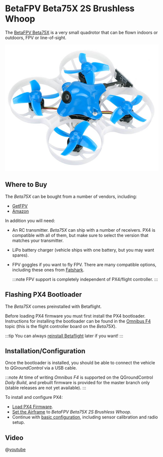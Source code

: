 # BetaFPV Beta75X 2S Brushless Whoop

The [BetaFPV Beta75X](https://betafpv.com/products/beta75x-2s-whoop-quadcopter) is a very small quadrotor that can be flown indoors or outdoors, FPV or line-of-sight.

![BetaFPV Beta75X](../../assets/hardware/betafpv_beta75x.jpg)

## Where to Buy

The *Beta75X* can be bought from a number of vendors, including:
- [GetFPV](https://www.getfpv.com/beta75x-2s-brushless-whoop-micro-quadcopter-xt30-frsky.html)
- [Amazon](https://www.amazon.com/BETAFPV-Beta75X-Brushless-Quadcopter-Smartaudio/dp/B07H86XSPW)

In addition you will need:
- An RC transmitter. *Beta75X* can ship with a number of receivers. PX4 is compatible with all of them, but make sure to select the version that matches your transmitter.
- LiPo battery charger (vehicle ships with one battery, but you may want spares).
- FPV goggles if you want to fly FPV.
  There are many compatible options, including these ones from [Fatshark](https://www.fatshark.com/product/dominator-hd-v3-fpv-headset-goggles/).
  
  :::note
  FPV support is completely independent of PX4/flight controller.
  :::

## Flashing PX4 Bootloader

The *Beta75X* comes preinstalled with Betaflight.

Before loading PX4 firmware you must first install the PX4 bootloader.
Instructions for installing the bootloader can be found in the [Omnibus F4](../flight_controller/omnibus_f4_sd.md#bootloader) topic (this is the flight controller board on the *Beta75X*).

:::tip
You can always [reinstall Betaflight](../advanced_config/bootloader_update_from_betaflight.md#reinstall_betaflight) later if you want!
:::

## Installation/Configuration

Once the bootloader is installed, you should be able to connect the vehicle to *QGroundControl* via a USB cable.

:::note
At time of writing *Omnibus F4* is supported on the QGroundControl *Daily Build*, and prebuilt firmware is provided for the master branch only (stable releases are not yet available).
:::

To install and configure PX4:
- [Load PX4 Firmware](../config/firmware.md). 
- [Set the Airframe](../config/airframe.md) to *BetaFPV Beta75X 2S Brushless Whoop*.
- Continue with [basic configuration](../config/README.md), including sensor calibration and radio setup.

## Video

@[youtube](https://youtu.be/_-O0kv0Qsh4)

